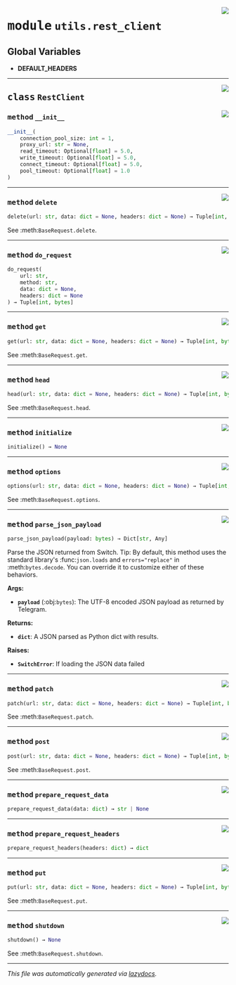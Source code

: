 <!-- markdownlint-disable -->

<a href="https://github.com/switchcollab/Switch-Bots-Python-Library/tree/main/src/switch/utils/rest_client.py#L0"><img align="right" src="https://img.shields.io/badge/-source-cccccc?style=flat-square"/></a>

# <kbd>module</kbd> `utils.rest_client`




**Global Variables**
---------------
- **DEFAULT_HEADERS**


---

<a href="https://github.com/switchcollab/Switch-Bots-Python-Library/tree/main/src/switch/utils/rest_client.py#L17"><img align="right" src="https://img.shields.io/badge/-source-cccccc?style=flat-square"/></a>

## <kbd>class</kbd> `RestClient`




<a href="https://github.com/switchcollab/Switch-Bots-Python-Library/tree/main/src/switch/utils/rest_client.py#L18"><img align="right" src="https://img.shields.io/badge/-source-cccccc?style=flat-square"/></a>

### <kbd>method</kbd> `__init__`

```python
__init__(
    connection_pool_size: int = 1,
    proxy_url: str = None,
    read_timeout: Optional[float] = 5.0,
    write_timeout: Optional[float] = 5.0,
    connect_timeout: Optional[float] = 5.0,
    pool_timeout: Optional[float] = 1.0
)
```








---

<a href="https://github.com/switchcollab/Switch-Bots-Python-Library/tree/main/src/switch/utils/rest_client.py#L82"><img align="right" src="https://img.shields.io/badge/-source-cccccc?style=flat-square"/></a>

### <kbd>method</kbd> `delete`

```python
delete(url: str, data: dict = None, headers: dict = None) → Tuple[int, bytes]
```

See :meth:`BaseRequest.delete`. 

---

<a href="https://github.com/switchcollab/Switch-Bots-Python-Library/tree/main/src/switch/utils/rest_client.py#L110"><img align="right" src="https://img.shields.io/badge/-source-cccccc?style=flat-square"/></a>

### <kbd>method</kbd> `do_request`

```python
do_request(
    url: str,
    method: str,
    data: dict = None,
    headers: dict = None
) → Tuple[int, bytes]
```





---

<a href="https://github.com/switchcollab/Switch-Bots-Python-Library/tree/main/src/switch/utils/rest_client.py#L70"><img align="right" src="https://img.shields.io/badge/-source-cccccc?style=flat-square"/></a>

### <kbd>method</kbd> `get`

```python
get(url: str, data: dict = None, headers: dict = None) → Tuple[int, bytes]
```

See :meth:`BaseRequest.get`. 

---

<a href="https://github.com/switchcollab/Switch-Bots-Python-Library/tree/main/src/switch/utils/rest_client.py#L90"><img align="right" src="https://img.shields.io/badge/-source-cccccc?style=flat-square"/></a>

### <kbd>method</kbd> `head`

```python
head(url: str, data: dict = None, headers: dict = None) → Tuple[int, bytes]
```

See :meth:`BaseRequest.head`. 

---

<a href="https://github.com/switchcollab/Switch-Bots-Python-Library/tree/main/src/switch/utils/rest_client.py#L58"><img align="right" src="https://img.shields.io/badge/-source-cccccc?style=flat-square"/></a>

### <kbd>method</kbd> `initialize`

```python
initialize() → None
```





---

<a href="https://github.com/switchcollab/Switch-Bots-Python-Library/tree/main/src/switch/utils/rest_client.py#L94"><img align="right" src="https://img.shields.io/badge/-source-cccccc?style=flat-square"/></a>

### <kbd>method</kbd> `options`

```python
options(url: str, data: dict = None, headers: dict = None) → Tuple[int, bytes]
```

See :meth:`BaseRequest.options`. 

---

<a href="https://github.com/switchcollab/Switch-Bots-Python-Library/tree/main/src/switch/utils/rest_client.py#L126"><img align="right" src="https://img.shields.io/badge/-source-cccccc?style=flat-square"/></a>

### <kbd>method</kbd> `parse_json_payload`

```python
parse_json_payload(payload: bytes) → Dict[str, Any]
```

Parse the JSON returned from Switch. Tip:  By default, this method uses the standard library's :func:`json.loads` and  ``errors="replace"`` in :meth:`bytes.decode`.  You can override it to customize either of these behaviors. 

**Args:**
 
 - <b>`payload`</b> (:obj:`bytes`):  The UTF-8 encoded JSON payload as returned by Telegram. 

**Returns:**
 
 - <b>`dict`</b>:  A JSON parsed as Python dict with results. 

**Raises:**
 
 - <b>`SwitchError`</b>:  If loading the JSON data failed 

---

<a href="https://github.com/switchcollab/Switch-Bots-Python-Library/tree/main/src/switch/utils/rest_client.py#L86"><img align="right" src="https://img.shields.io/badge/-source-cccccc?style=flat-square"/></a>

### <kbd>method</kbd> `patch`

```python
patch(url: str, data: dict = None, headers: dict = None) → Tuple[int, bytes]
```

See :meth:`BaseRequest.patch`. 

---

<a href="https://github.com/switchcollab/Switch-Bots-Python-Library/tree/main/src/switch/utils/rest_client.py#L74"><img align="right" src="https://img.shields.io/badge/-source-cccccc?style=flat-square"/></a>

### <kbd>method</kbd> `post`

```python
post(url: str, data: dict = None, headers: dict = None) → Tuple[int, bytes]
```

See :meth:`BaseRequest.post`. 

---

<a href="https://github.com/switchcollab/Switch-Bots-Python-Library/tree/main/src/switch/utils/rest_client.py#L100"><img align="right" src="https://img.shields.io/badge/-source-cccccc?style=flat-square"/></a>

### <kbd>method</kbd> `prepare_request_data`

```python
prepare_request_data(data: dict) → str | None
```





---

<a href="https://github.com/switchcollab/Switch-Bots-Python-Library/tree/main/src/switch/utils/rest_client.py#L104"><img align="right" src="https://img.shields.io/badge/-source-cccccc?style=flat-square"/></a>

### <kbd>method</kbd> `prepare_request_headers`

```python
prepare_request_headers(headers: dict) → dict
```





---

<a href="https://github.com/switchcollab/Switch-Bots-Python-Library/tree/main/src/switch/utils/rest_client.py#L78"><img align="right" src="https://img.shields.io/badge/-source-cccccc?style=flat-square"/></a>

### <kbd>method</kbd> `put`

```python
put(url: str, data: dict = None, headers: dict = None) → Tuple[int, bytes]
```

See :meth:`BaseRequest.put`. 

---

<a href="https://github.com/switchcollab/Switch-Bots-Python-Library/tree/main/src/switch/utils/rest_client.py#L63"><img align="right" src="https://img.shields.io/badge/-source-cccccc?style=flat-square"/></a>

### <kbd>method</kbd> `shutdown`

```python
shutdown() → None
```

See :meth:`BaseRequest.shutdown`. 




---

_This file was automatically generated via [lazydocs](https://github.com/ml-tooling/lazydocs)._
